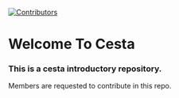 
[![Contributors][contributors-shield]][contributors-url]
# Welcome To Cesta

### This is a cesta introductory repository.

Members are requested to contribute in this repo.



[contributors-shield]: https://img.shields.io/github/contributors/othneildrew/Best-README-Template.svg?style=for-the-badge
[contributors-url]: https://github.com/Cesta-society/Cesta/graphs/contributors

